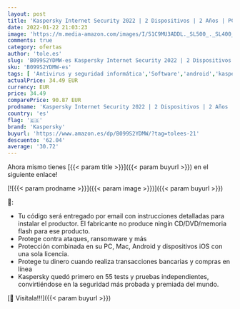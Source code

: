 ```yaml
---
layout: post
title: 'Kaspersky Internet Security 2022 | 2 Dispositivos | 2 Años | PC / Mac / Android | Código de activación enviado por email'
date: 2022-01-22 21:03:23
image: 'https://m.media-amazon.com/images/I/51C9MU3ADDL._SL500_._SL400_.jpg'
comments: true
category: ofertas
author: 'tole.es'
slug: 'B099S2YDMW-es Kaspersky Internet Security 2022 | 2 Dispositivos | 2 Años...'
sku: 'B099S2YDMW-es'
tags: [ 'Antivirus y seguridad informática','Software','android','kaspersky', ]
actualPrice: 34.49 EUR
currency: EUR
price: 34.49
comparePrice: 90.87 EUR
prodname: 'Kaspersky Internet Security 2022 | 2 Dispositivos | 2 Años | PC / Mac / Android | Código de activación enviado por email'
country: 'es'
flag: '🇪🇸'
brand: 'Kaspersky'
buyurl: 'https://www.amazon.es/dp/B099S2YDMW/?tag=tolees-21'
descuento: '62.04'
average: '30.72'
---
```


Ahora mismo tienes [{{< param title >}}]({{< param buyurl >}}) en el siguiente enlace!

[![{{< param prodname >}}]({{< param image >}})]({{< param buyurl >}})

🔎:

- Tu código será entregado por email con instrucciones detalladas para instalar el productor. El fabricante no produce ningín CD/DVD/memoria flash para ese producto.
- Protege contra ataques, ransomware y más
- Protección combinada en su PC, Mac, Android y dispositivos iOS con una sola licencia.
- Protege tu dinero cuando realiza transacciones bancarias y compras en línea
- Kaspersky quedó primero en 55 tests y pruebas independientes, convirtiéndose en la seguridad más probada y premiada del mundo.

[🛒 Visítala!!!]({{< param buyurl >}})
